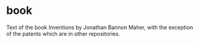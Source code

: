 # book
Text of the book Inventions by Jonathan Bannon Maher, with the exception of the patents which are in other repositories.
